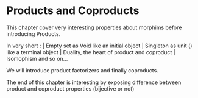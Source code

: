# Products and Coproducts

This chapter cover very interesting properties about morphims before introducing Products.

In very short : 
 | Empty set as Void like an initial object
 | Singleton as unit () like a terminal object
 | Duality, the heart of product and coproduct
 | Isomophism and so on...

We will introduce product factorizers and finally coproducts.

The end of this chapter is interesting by exposing difference between product and coproduct properties (bijective or not)
